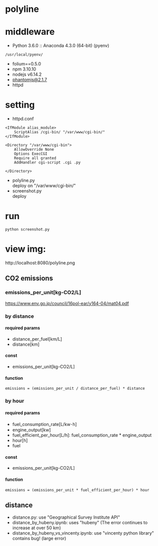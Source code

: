 # polyline

# middleware
* Python 3.6.0 :: Anaconda 4.3.0 (64-bit) (pyenv)
```
/usr/local/pyenv/
```
* folium==0.5.0
* npm 3.10.10
* nodejs v6.14.2
* phantomjs@2.1.7
* httpd

# setting
* httpd.conf
```
<IfModule alias_module>
    ScriptAlias /cgi-bin/ "/var/www/cgi-bin/"
</IfModule>
```

```
<Directory "/var/www/cgi-bin">
    AllowOverride None
    Options ExecCGI
    Require all granted
    AddHandler cgi-script .cgi .py

</Directory>
```
* polyline.py  
deploy on "/var/www/cgi-bin/"
* screenshot.py  
deploy

# run
```
python screenshot.py 
```

# view img:  
http://localhost:8080/polyline.png


## CO2 emissions

### emissions_per_unit[kg-CO2/L]
https://www.env.go.jp/council/16pol-ear/y164-04/mat04.pdf

### by distance
#### required params
* distance_per_fuel[km/L]
* distance[km]

#### const
* emissions_per_unit[kg-CO2/L]

#### function
```
emissions = (emissions_per_unit / distance_per_fuel) * distance
```
### by hour
#### required params
* fuel_consumption_rate[L/kw･h]
* engine_output[kw]
* fuel_efficient_per_hour[L/h]: fuel_consumption_rate * engine_output
* hour[h]
* fuel

#### const
* emissions_per_unit[kg-CO2/L]

#### function
```
emissions = (emissions_per_unit * fuel_efficient_per_hour) * hour
```


## distance
* distance.py: use "Geographical Survey Institute API"
* distance_by_hubeny.ipynb: uses "hubeny" (The error continues to increase at over 50 km)
* distance_by_hubeny_vs_vincenty.ipynb: use "vincenty python library" contains bug! (large error)

